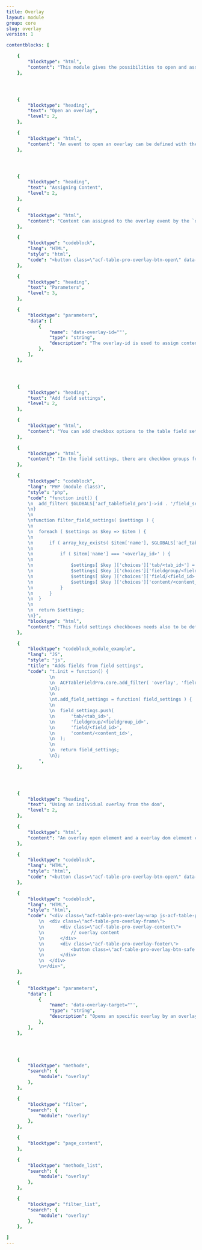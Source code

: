 ```yaml
---
title: Overlay
layout: module
group: core
slug: overlay
version: 1

contentblocks: [

	{
		"blocktype": "html",
		"content": "This module gives the possibilities to open and assign content to an default overlay with dynamic content. It comes also with the possibility to use an individual overlay of the dom."
	},




	{
		"blocktype": "heading",
		"text": "Open an overlay",
		"level": 2,
	},

	{
		"blocktype": "html",
		"content": "An event to open an overlay can be defined with the class `.acf-table-pro-btn-overlay`. This opens and empty overlay to which content can be defined."
	},




	{
		"blocktype": "heading",
		"text": "Assigning Content",
		"level": 2,
	},

	{
		"blocktype": "html",
		"content": "Content can assigned to the overlay event by the `data-overlay-id=\"\"` attribute and some content defining methodes using this id."
	},

	{
		"blocktype": "codeblock",
		"lang": "HTML",
		"style": "html",
		"code": "<button class=\"acf-table-pro-overlay-btn-open\" data-overlay-id=\"footer-cell-options\">show footer cell options</button>",
	},

	{
		"blocktype": "heading",
		"text": "Parameters",
		"level": 3,
	},

	{
		"blocktype": "parameters",
		"data": [
			{
				"name": 'data-overlay-id=""',
				"type": "string",
				"description": "The overlay-id is used to assign content to that overlay by serveral methodes.",
			},
		],
	},




	{
		"blocktype": "heading",
		"text": "Add field settings",
		"level": 2,
	},

	{
		"blocktype": "html",
		"content": "You can add checkbox options to the table field settings for enabling/disabling overlay content."
	},

	{
		"blocktype": "html",
		"content": "In the field settings, there are checkbox groups for each overlay type to enable/disable contents in that overlay type. You can add checkboxes for defined overlay fields, fieldgroups, tabs or content in a module PHP-Class."
	},

	{
		"blocktype": "codeblock",
		"lang": "PHP (module class)",
		"style": "php",
		"code": "function init() {
		\n	add_filter( $GLOBALS['acf_tablefield_pro']->id . '/field_settings_end', array( $this, 'filter_field_settings' ), 10, 1 );
		\n}
		\n
		\nfunction filter_field_settings( $settings ) {
		\n
		\n	foreach ( $settings as $key => $item ) {
		\n
		\n		if ( array_key_exists( $item['name'], $GLOBALS['acf_tablefield_pro']->state['toolbar_cells'] ) ) {
		\n
		\n			if ( $item['name'] === '<overlay_id>' ) {
		\n
		\n				$settings[ $key ]['choices']['tab/<tab_id>'] = __( '<label>', $GLOBALS['acf_tablefield_pro']->text_domain );
		\n				$settings[ $key ]['choices']['fieldgroup/<fieldgroup_id>'] = __( '<label>', $GLOBALS['acf_tablefield_pro']->text_domain );
		\n				$settings[ $key ]['choices']['field/<field_id>'] = __( '<label>', $GLOBALS['acf_tablefield_pro']->text_domain );
		\n				$settings[ $key ]['choices']['content/<content_id>'] = __( '<label>', $GLOBALS['acf_tablefield_pro']->text_domain );
		\n			}
		\n		}
		\n	}
		\n
		\n	return $settings;
		\n}",
		"blocktype": "html",
		"content": "This field settings checkboxes needs also to be defined in the javascript module \"overlay\" by the filter `field_settings`."
	},

	{
		"blocktype": "codeblock_module_example",
		"lang": "JS",
		"style": "js",
		"title": "Adds fields from field settings",
		"code": "t.init = function() {
				\n
				\n	ACFTableFieldPro.core.add_filter( 'overlay', 'field_settings', t.add_field_settings );
				\n};
				\n
				\nt.add_field_settings = function( field_settings ) {
				\n
				\n	field_settings.push(
				\n		'tab/<tab_id>',
				\n		'fieldgroup/<fieldgroup_id>',
				\n		'field/<field_id>',
				\n		'content/<content_id>',
				\n	);
				\n
				\n	return field_settings;
				\n};
			",
	},




	{
		"blocktype": "heading",
		"text": "Using an individual overlay from the dom",
		"level": 2,
	},

	{
		"blocktype": "html",
		"content": "An overlay open element and a overlay dom element can be connected via the attribut:  `data-overlay-target=\"\"`."
	},

	{
		"blocktype": "codeblock",
		"lang": "HTML",
		"style": "html",
		"code": "<button class=\"acf-table-pro-overlay-btn-open\" data-overlay-target=\"<overlay-id>\">open overlay</button>",
	},

	{
		"blocktype": "codeblock",
		"lang": "HTML",
		"style": "html",
		"code": "<div class=\"acf-table-pro-overlay-wrap js-acf-table-pro-overlay\" data-overlay-target=\"<overlay-id>\">
			\n	<div class=\"acf-table-pro-overlay-frame\">
			\n		<div class=\"acf-table-pro-overlay-content\">
			\n			// overlay content
			\n 		</div>
			\n		<div class=\"acf-table-pro-overlay-footer\">
			\n			<button class=\"acf-table-pro-overlay-btn-safe button button-primary button-large\">Safe</button>
			\n		</div>
			\n	</div>
			\n</div>",
	},

	{
		"blocktype": "parameters",
		"data": [
			{
				"name": 'data-overlay-target=""',
				"type": "string",
				"description": "Opens an specific overlay by an overlay-id. If the attribut is empty or not set, the default overlay will open."
			},
		],
	},




	{
		"blocktype": "methode",
		"search": {
			"module": "overlay"
		},
	},

	{
		"blocktype": "filter",
		"search": {
			"module": "overlay"
		},
	},

	{
		"blocktype": "page_content",
	},

	{
		"blocktype": "methode_list",
		"search": {
			"module": "overlay"
		},
	},

	{
		"blocktype": "filter_list",
		"search": {
			"module": "overlay"
		},
	},

]
---
```

